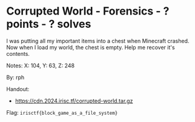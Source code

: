 # Corrupted World - Forensics - ? points - ? solves

I was putting all my important items into a chest when Minecraft crashed. Now when I load my world, the chest is empty. Help me recover it's contents.

Notes: X: 104, Y: 63, Z: 248

By: rph

Handout:
- https://cdn.2024.irisc.tf/corrupted-world.tar.gz

Flag: `irisctf{block_game_as_a_file_system}`
